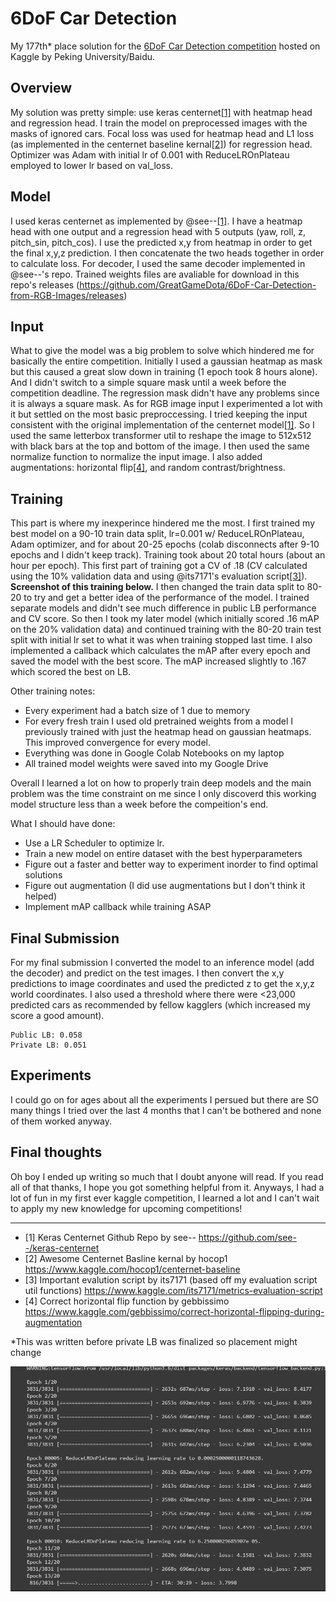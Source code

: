 # 6DoF Car Detection

My 177th* place solution for the [6DoF Car Detection competition](https://www.kaggle.com/c/pku-autonomous-driving) hosted on Kaggle by Peking University/Baidu.

## Overview

My solution was pretty simple: use keras centernet[[1]](https://github.com/GreatGameDota/6DoF-Car-Detection-from-RGB-Images#final-thoughts) with heatmap head and regression head. I train the model on preprocessed images with the masks of ignored cars. Focal loss was used for heatmap head and L1 loss (as implemented in the centernet baseline kernal[[2]](https://github.com/GreatGameDota/6DoF-Car-Detection-from-RGB-Images#final-thoughts)) for regression head. Optimizer was Adam with initial lr of 0.001 with ReduceLROnPlateau employed to lower lr based on val_loss.

## Model

I used keras centernet as implemented by @see--[[1]](https://github.com/GreatGameDota/6DoF-Car-Detection-from-RGB-Images#final-thoughts). I have a heatmap head with one output and a regression head with 5 outputs (yaw, roll, z, pitch_sin, pitch_cos). I use the predicted x,y from heatmap in order to get the final x,y,z prediction. I then concatenate the two heads together in order to calculate loss. For decoder, I used the same decoder implemented in @see--'s repo. Trained weights files are avaliable for download in this repo's releases (https://github.com/GreatGameDota/6DoF-Car-Detection-from-RGB-Images/releases)

## Input

What to give the model was a big problem to solve which hindered me for basically the entire competition. Initially I used a gaussian heatmap as mask but this caused a great slow down in training (1 epoch took 8 hours alone). And I didn't switch to a simple square mask until a week before the competition deadline. The regression mask didn't have any problems since it is always a square mask. As for RGB image input I experimented a lot with it but settled on the most basic preproccessing. I tried keeping the input consistent with the original implementation of the centernet model[[1]](https://github.com/GreatGameDota/6DoF-Car-Detection-from-RGB-Images#final-thoughts). So I used the same letterbox transformer util to reshape the image to 512x512 with black bars at the top and bottom of the image. I then used the same normalize function to normalize the input image. I also added augmentations: horizontal flip[[4]](https://github.com/GreatGameDota/6DoF-Car-Detection-from-RGB-Images#final-thoughts), and random contrast/brightness.

## Training

This part is where my inexperince hindered me the most. I first trained my best model on a 90-10 train data split, lr=0.001 w/ ReduceLROnPlateau, Adam optimizer, and for about 20-25 epochs (colab disconnects after 9-10 epochs and I didn't keep track). Training took about 20 total hours (about an hour per epoch). This first part of training got a CV of .18 (CV calculated using the 10% validation data and using @its7171's evaluation script[[3]](https://github.com/GreatGameDota/6DoF-Car-Detection-from-RGB-Images#final-thoughts)). **Screenshot of this training below.** I then changed the train data split to 80-20 to try and get a better idea of the performance of the model. I trained separate models and didn't see much difference in public LB performance and CV score. So then I took my later model (which initially scored .16 mAP on the 20% validation data) and continued training with the 80-20 train test split with initial lr set to what it was when training stopped last time. I also implemented a callback which calculates the mAP after every epoch and saved the model with the best score. The mAP increased slightly to .167 which scored the best on LB.

Other training notes:

- Every experiment had a batch size of 1 due to memory
- For every fresh train I used old pretrained weights from a model I previously trained with just the heatmap head on gaussian heatmaps. This improved convergence for every model.
- Everything was done in Google Colab Notebooks on my laptop
- All trained model weights were saved into my Google Drive

Overall I learned a lot on how to properly train deep models and the main problem was the time constraint on me since I only discoverd this working model structure less than a week before the compeition's end.

What I should have done:

- Use a LR Scheduler to optimize lr.
- Train a new model on entire dataset with the best hyperparameters
- Figure out a faster and better way to experiment inorder to find optimal solutions
- Figure out augmentation (I did use augmentations but I don't think it helped)
- Implement mAP callback while training ASAP

## Final Submission

For my final submission I converted the model to an inference model (add the decoder) and predict on the test images. I then convert the x,y predictions to image coordinates and used the predicted z to get the x,y,z world coordinates. I also used a threshold where there were <23,000 predicted cars as recommended by fellow kagglers (which increased my score a good amount).

```
Public LB: 0.058
Private LB: 0.051
```

## Experiments

I could go on for ages about all the experiments I persued but there are SO many things I tried over the last 4 months that I can't be bothered and none of them worked anyway.

## Final thoughts

Oh boy I ended up writing so much that I doubt anyone will read. If you read all of that thanks, I hope you got something helpful from it. Anyways, I had a lot of fun in my first ever kaggle competition, I learned a lot and I can't wait to apply my new knowledge for upcoming competitions!

---------

- [1] Keras Centernet Github Repo by see-- https://github.com/see--/keras-centernet  
- [2] Awesome Centernet Basline kernal by hocop1 https://www.kaggle.com/hocop1/centernet-baseline  
- [3] Important evalution script by its7171 (based off my evaluation script util functions) https://www.kaggle.com/its7171/metrics-evaluation-script  
- [4] Correct horizontal flip function by gebbissimo https://www.kaggle.com/gebbissimo/correct-horizontal-flipping-during-augmentation  

*This was written before private LB was finalized so placement might change

![](https://github.com/GreatGameDota/6DoF-Car-Detection-from-RGB-Images/blob/master/assets/hourglass%204.png)
